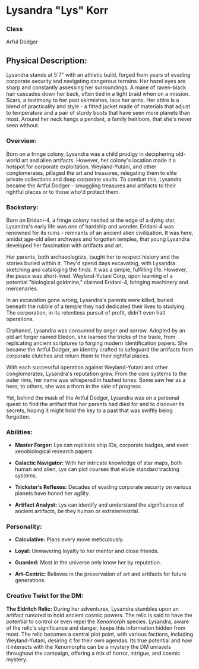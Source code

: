 # Lysandra "Lys" Korr

### Class
Arful Dodger

## Physical Description:

Lysandra stands at 5'7" with an athletic build, forged from years of evading corporate security and navigating dangerous terrains. Her hazel eyes are sharp and constantly assessing her surroundings. A mane of raven-black hair cascades down her back, often tied in a tight braid when on a mission. Scars, a testimony to her past skirmishes, lace her arms. Her attire is a blend of practicality and style - a fitted jacket made of materials that adjust to temperature and a pair of sturdy boots that have seen more planets than most. Around her neck hangs a pendant, a family heirloom, that she's never seen without.

### Overview: 

Born on a fringe colony, Lysandra was a child prodigy in deciphering old-world art and alien artifacts. However, her colony's location made it a hotspot for corporate exploitation. Weyland-Yutani, and other conglomerates, pillaged the art and treasures, relegating them to elite private collections and deep corporate vaults. To combat this, Lysandra became the Artful Dodger - smuggling treasures and artifacts to their rightful places or to those who'd protect them.

### Backstory:
Born on Eridani-4, a fringe colony nestled at the edge of a dying star, Lysandra's early life was one of hardship and wonder. Eridani-4 was renowned for its ruins - remnants of an ancient alien civilization. It was here, amidst age-old alien archways and forgotten temples, that young Lysandra developed her fascination with artifacts and art.

Her parents, both archaeologists, taught her to respect history and the stories buried within it. They'd spend days excavating, with Lysandra sketching and cataloging the finds. It was a simple, fulfilling life. However, the peace was short-lived. Weyland-Yutani Corp, upon learning of a potential "biological goldmine," claimed Eridani-4, bringing machinery and mercenaries.

In an excavation gone wrong, Lysandra's parents were killed, buried beneath the rubble of a temple they had dedicated their lives to studying. The corporation, in its relentless pursuit of profit, didn't even halt operations.

Orphaned, Lysandra was consumed by anger and sorrow. Adopted by an old art forger named Eledon, she learned the tricks of the trade, from replicating ancient scriptures to forging modern identification papers. She became the Artful Dodger, an identity crafted to safeguard the artifacts from corporate clutches and return them to their rightful places.

With each successful operation against Weyland-Yutani and other conglomerates, Lysandra's reputation grew. From the core systems to the outer rims, her name was whispered in hushed tones. Some saw her as a hero; to others, she was a thorn in the side of progress.

Yet, behind the mask of the Artful Dodger, Lysandra was on a personal quest: to find the artifact that her parents had died for and to discover its secrets, hoping it might hold the key to a past that was swiftly being forgotten.


### Abilities:

- **Master Forger:** Lys can replicate ship IDs, corporate badges, and even xenobiological research papers.
  
- **Galactic Navigator:** With her intricate knowledge of star maps, both human and alien, Lys can plot courses that elude standard tracking systems.

- **Trickster’s Reflexes:** Decades of evading corporate security on various planets have honed her agility.

- **Artifact Analyst:** Lys can identify and understand the significance of ancient artifacts, be they human or extraterrestrial.


### Personality:

- **Calculative:** Plans every move meticulously.

- **Loyal:** Unwavering loyalty to her mentor and close friends.

- **Guarded:** Most in the universe only know her by reputation.

- **Art-Centric:** Believes in the preservation of art and artifacts for future generations.


### Creative Twist for the DM:

**The Eldritch Relic:** During her adventures, Lysandra stumbles upon an artifact rumored to hold ancient cosmic powers. The relic is said to have the potential to control or even repel the Xenomorph species. Lysandra, aware of the relic's significance and danger, keeps this information hidden from most. The relic becomes a central plot point, with various factions, including Weyland-Yutani, desiring it for their own agendas. Its true potential and how it interacts with the Xenomorphs can be a mystery the DM unravels throughout the campaign, offering a mix of horror, intrigue, and cosmic mystery.
